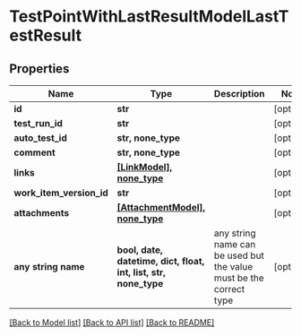 # TestPointWithLastResultModelLastTestResult


## Properties
Name | Type | Description | Notes
------------ | ------------- | ------------- | -------------
**id** | **str** |  | [optional] 
**test_run_id** | **str** |  | [optional] 
**auto_test_id** | **str, none_type** |  | [optional] 
**comment** | **str, none_type** |  | [optional] 
**links** | [**[LinkModel], none_type**](LinkModel.md) |  | [optional] 
**work_item_version_id** | **str** |  | [optional] 
**attachments** | [**[AttachmentModel], none_type**](AttachmentModel.md) |  | [optional] 
**any string name** | **bool, date, datetime, dict, float, int, list, str, none_type** | any string name can be used but the value must be the correct type | [optional]

[[Back to Model list]](../README.md#documentation-for-models) [[Back to API list]](../README.md#documentation-for-api-endpoints) [[Back to README]](../README.md)


